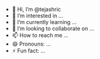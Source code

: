 - 👋 Hi, I’m @tejashric
- 👀 I’m interested in ...
- 🌱 I’m currently learning ...
- 💞️ I’m looking to collaborate on ...
- 📫 How to reach me ...
- 😄 Pronouns: ...
- ⚡ Fun fact: ...

<!---
tejashric/tejashric is a ✨ special ✨ repository because its `README.md` (this file) appears on your GitHub profile.
You can click the Preview link to take a look at your changes.
--->
